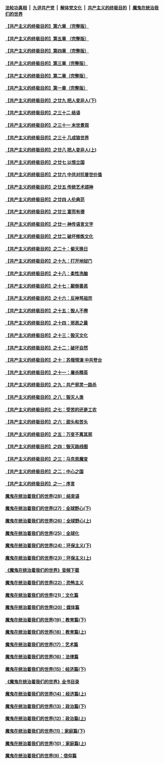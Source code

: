 ####  [法轮功真相](../../../../basic/blob/master/README.md?t=07042102) &nbsp;|&nbsp; [九评共产党](../../../../9ping.md/blob/master/README.md?t=07042102) &nbsp;|&nbsp; [解体党文化](../../../../jtdwh.md/blob/master/README.md?t=07042102)  &nbsp;|&nbsp; [共产主义的终极目的](../../../../gczydzjmd.md/blob/master/README.md?t=07042102) &nbsp;|&nbsp; [魔鬼在统治我们的世界](../../../../mgztzwmdsj.md/blob/master/README.md?t=07042102) 

#### [【共产主义的终极目的】第六章 （完整版）](../pages/nsc422/n11428913.md?t=07042102) 

#### [【共产主义的终极目的】第五章 （完整版）](../pages/nsc422/n11428912.md?t=07042102) 

#### [【共产主义的终极目的】第四章 （完整版）](../pages/nsc422/n11428907.md?t=07042102) 

#### [【共产主义的终极目的】第三章（完整版）](../pages/nsc422/n11428848.md?t=07042102) 

#### [【共产主义的终极目的】第二章（完整版）](../pages/nsc422/n11428831.md?t=07042102) 

#### [【共产主义的终极目的】第一章（完整版）](../pages/nsc422/n11417651.md?t=07042102) 

#### [【共产主义的终极目的】之廿九 把人变非人(下)](../pages/nsc422/n11344140.md?t=07042102) 

#### [【共产主义的终极目的】之三十二 结语](../pages/nsc422/n11360535.md?t=07042102) 

#### [【共产主义的终极目的】之三十一 末世景观](../pages/nsc422/n11351129.md?t=07042102) 

#### [【共产主义的终极目的】之三十 几成狼世界](../pages/nsc422/n11348280.md?t=07042102) 

#### [【共产主义的终极目的】之廿八 把人变非人(上)](../pages/nsc422/n11340492.md?t=07042102) 

#### [【共产主义的终极目的】之廿七 以恨立国](../pages/nsc422/n11336944.md?t=07042102) 

#### [【共产主义的终极目的】之廿六 中共对抗普世价值](../pages/nsc422/n11324785.md?t=07042102) 

#### [【共产主义的终极目的】之廿五 传统艺术颂神](../pages/nsc422/n11296396.md?t=07042102) 

#### [【共产主义的终极目的】之廿四 人伦典范](../pages/nsc422/n11296397.md?t=07042102) 

#### [【共产主义的终极目的】之廿三 富而有德](../pages/nsc422/n11283598.md?t=07042102) 

#### [【共产主义的终极目的】之廿一 神传语言文字](../pages/nsc422/n11263265.md?t=07042102) 

#### [【共产主义的终极目的】之廿二 破坏修炼文化](../pages/nsc422/n11245728.md?t=07042102) 

#### [【共产主义的终极目的】之二十：偷天换日](../pages/nsc422/n11238846.md?t=07042102) 

#### [【共产主义的终极目的】之十九：打开地狱门](../pages/nsc422/n11206376.md?t=07042102) 

#### [【共产主义的终极目的】之十八：柔性洗脑](../pages/nsc422/n11199994.md?t=07042102) 

#### [【共产主义的终极目的】之十七：颠倒善恶](../pages/nsc422/n11179782.md?t=07042102) 

#### [【共产主义的终极目的】之十六：反神骂祖宗](../pages/nsc422/n11166798.md?t=07042102) 

#### [【共产主义的终极目的】之十五：毁人不倦](../pages/nsc422/n11166792.md?t=07042102) 

#### [【共产主义的终极目的】之十四：邪恶之最](../pages/nsc422/n11150249.md?t=07042102) 

#### [【共产主义的终极目的】之十三：毁灭文化](../pages/nsc422/n11135227.md?t=07042102) 

#### [【共产主义的终极目的】之十二：破坏自然](../pages/nsc422/n11135214.md?t=07042102) 

#### [【共产主义的终极目的】之十：苏俄预演 中共登台](../pages/nsc422/n11118424.md?t=07042102) 

#### [【共产主义的终极目的】之十一：屠杀精英](../pages/nsc422/n11118442.md?t=07042102) 

#### [【共产主义的终极目的】之九：共产邪灵一路杀](../pages/nsc422/n11114139.md?t=07042102) 

#### [【共产主义的终极目的】之八：毁灭人类](../pages/nsc422/n11108503.md?t=07042102) 

#### [【共产主义的终极目的】之七：受苦的还是工农](../pages/nsc422/n11101809.md?t=07042102) 

#### [【共产主义的终极目的】之六：甜头和苦头](../pages/nsc422/n11096971.md?t=07042102) 

#### [【共产主义的终极目的】之五：万变不离其邪](../pages/nsc422/n11091285.md?t=07042102) 

#### [【共产主义的终极目的】之四：毁灭路线图](../pages/nsc422/n11086284.md?t=07042102) 

#### [【共产主义的终极目的】之三：马克思魔变](../pages/nsc422/n11061941.md?t=07042102) 

#### [【共产主义的终极目的】之二：中心之国](../pages/nsc422/n11047728.md?t=07042102) 

#### [【共产主义的终极目的】之一：序言](../pages/nsc422/n11086077.md?t=07042102) 

#### [魔鬼在统治着我们的世界(28)：结束语](../pages/nsc422/n10936246.md?t=07042102) 

#### [魔鬼在统治着我们的世界(27)：全球野心(下)](../pages/nsc422/n10928319.md?t=07042102) 

#### [魔鬼在统治着我们的世界(26)：全球野心(上)](../pages/nsc422/n10900318.md?t=07042102) 

#### [魔鬼在统治着我们的世界(25)：全球化](../pages/nsc422/n10788205.md?t=07042102) 

#### [魔鬼在统治着我们的世界(24)：环保主义(下)](../pages/nsc422/n10695307.md?t=07042102) 

#### [魔鬼在统治着我们的世界(23)：环保主义(上)](../pages/nsc422/n10688613.md?t=07042102) 

#### [《魔鬼在统治着我们的世界》音频下载](../pages/nsc422/n10635553.md?t=07042102) 

#### [魔鬼在统治着我们的世界(22)：恐怖主义](../pages/nsc422/n10614727.md?t=07042102) 

#### [魔鬼在统治着我们的世界(21)：文化篇](../pages/nsc422/n10597706.md?t=07042102) 

#### [魔鬼在统治着我们的世界(20)：媒体篇](../pages/nsc422/n10586579.md?t=07042102) 

#### [魔鬼在统治着我们的世界(19)：教育篇(下)](../pages/nsc422/n10564808.md?t=07042102) 

#### [魔鬼在统治着我们的世界(18)：教育篇(上)](../pages/nsc422/n10526970.md?t=07042102) 

#### [魔鬼在统治着我们的世界(17)：艺术篇](../pages/nsc422/n10499093.md?t=07042102) 

#### [魔鬼在统治着我们的世界(16)：法律篇](../pages/nsc422/n10485969.md?t=07042102) 

#### [魔鬼在统治着我们的世界(15)：经济篇(下)](../pages/nsc422/n10469975.md?t=07042102) 

#### [《魔鬼在统治着我们的世界》全书目录](../pages/nsc422/n10464261.md?t=07042102) 

#### [魔鬼在统治着我们的世界(14)：经济篇(上)](../pages/nsc422/n10457370.md?t=07042102) 

#### [魔鬼在统治着我们的世界(13)：政治篇(下)](../pages/nsc422/n10448270.md?t=07042102) 

#### [魔鬼在统治着我们的世界(12)：政治篇(上)](../pages/nsc422/n10444576.md?t=07042102) 

#### [魔鬼在统治着我们的世界(11)：家庭篇(下)](../pages/nsc422/n10440961.md?t=07042102) 

#### [魔鬼在统治着我们的世界(10)：家庭篇(上)](../pages/nsc422/n10435448.md?t=07042102) 

#### [魔鬼在统治着我们的世界(9)：信仰篇](../pages/nsc422/n10432159.md?t=07042102) 

